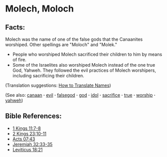 # Molech, Moloch #

## Facts: ##

Molech was the name of one of the false gods that the Canaanites worshiped. Other spellings are "Moloch" and "Molek."

* People who worshiped Molech sacrificed their children to him by means of fire.
* Some of the Israelites also worshiped Molech instead of the one true God, Yahweh. They followed the evil practices of Molech worshipers, including sacrificing their children.

(Translation suggestions: [How to Translate Names](https://git.door43.org/Door43/en-ta-translate-vol1/src/master/content/translate_names.md))

(See also: [canaan](../other/canaan.md) **·** [evil](../kt/evil.md) **·** [falsegod](../kt/falsegod.md) **·** [god](../kt/god.md) **·** [idol](../other/idol.md) **·** [sacrifice](../other/sacrifice.md) **·** [true](../kt/true.md) **·** [worship](../kt/worship.md) **·** [yahweh](../kt/yahweh.md))

## Bible References: ##

* [1 Kings 11:7-8](https://door43.org/en/bible/notes/1ki/11/07)
* [2 Kings 23:10-11](https://door43.org/en/bible/notes/2ki/23/10)
* [Acts 07:43](https://door43.org/en/bible/notes/act/07/43)
* [Jeremiah 32:33-35](https://door43.org/en/bible/notes/jer/32/33)
* [Leviticus 18:21](https://door43.org/en/bible/notes/lev/18/21)


